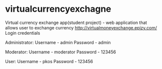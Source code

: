 # virtualcurrencyexchagne
Virtual currency exchange app(student project) - web application that allows user to exchange currency
http://virtualmoneyexchange.epizy.com/
Login credentials

Administrator:
Username - admin
Password - admin

Moderator:
Username - moderator
Password - 123456

User:
Username - pkos
Password - 123456
